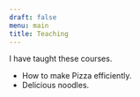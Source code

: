 ```yaml
---
draft: false
menu: main
title: Teaching
---
```


I have taught these courses.

- How to make Pizza efficiently.
- Delicious noodles.

